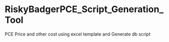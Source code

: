 # RiskyBadgerPCE_Script_Generation_Tool
PCE Price and other cost using excel template and Generate db script   
